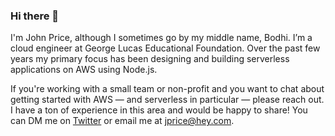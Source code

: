 ### Hi there 👋
I'm John Price, although I sometimes go by my middle name, Bodhi. I’m a cloud engineer at George Lucas Educational Foundation. Over the past few years my primary focus has been designing and building serverless applications on AWS using Node.js. 

If you're working with a small team or non-profit and you want to chat about getting started with AWS — and serverless in particular — please reach out. I have a ton of experience in this area and would be happy to share! You can DM me on [Twitter](https://twitter.com/bodhiprice) or email me at [jprice@hey.com](mailto:jprice@hey.com).
